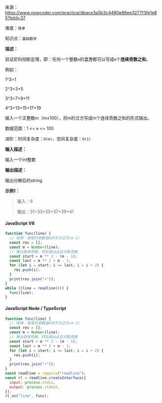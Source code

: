 来源：<https://www.nowcoder.com/practice/dbace3a5b3c4480e86ee3277f3fe1e85?tpId=37>

难度：`简单`

知识点：`基础数学`

**描述：**

验证尼科彻斯定理，即：任何一个整数`m`的**立方**都可以写成`m`个**连续奇数之和**。

例如：

1^3=1

2^3=3+5

3^3=7+9+11

4^3=13+15+17+19

输入一个正整数m（m≤100），将m的立方写成m个连续奇数之和的形式输出。

数据范围：1 <= `m` <= 100

进阶：时间复杂度：`O(m)`，空间复杂度：`O(1)`

**输入描述：**

输入一个int整数

**输出描述：**

输出分解后的string

**示例1：**

> 输入：6
>
> 输出：31+33+35+37+39+41

<!-- tabs:start -->

#### **JavaScript V8**

```javascript
function func(line) {
  // 规律：首尾的奇数是m的平方正负(m-1)
  const res = [];
  const m = Number(line);
  // 算出首尾奇数，然后再从此区间取奇数
  const start = m ** 2 - (m - 1);
  const last = m ** 2 + m - 1;
  for (let i = start; i <= last; i = i + 2) {
    res.push(i);
  }
  print(res.join("+"));
}
while ((line = readline())) {
  func(line);
}
```

#### **JavaScript Node / TypeScript**

```javascript
function func(line) {
  // 规律：首尾的奇数是m的平方正负(m-1)
  const res = [];
  const m = Number(line);
  // 算出首尾奇数，然后再从此区间取奇数
  const start = m ** 2 - (m - 1);
  const last = m ** 2 + m - 1;
  for (let i = start; i <= last; i = i + 2) {
    res.push(i);
  }
  print(res.join("+"));
}
const readline = require("readline");
const rl = readline.createInterface({
  input: process.stdin,
  output: process.stdout,
});
rl.on("line", func);
```

<!-- tabs:end -->

